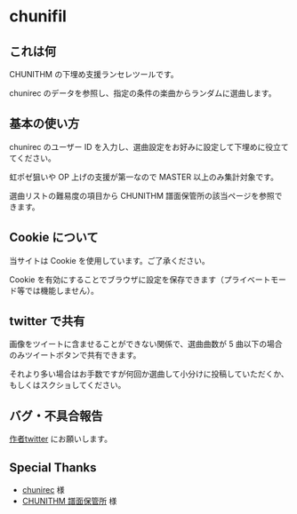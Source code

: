 # chunifil

## これは何
CHUNITHM の下埋め支援ランセレツールです。

chunirec のデータを参照し、指定の条件の楽曲からランダムに選曲します。

## 基本の使い方
chunirec のユーザー ID を入力し、選曲設定をお好みに設定して下埋めに役立ててください。

虹ポゼ狙いや OP 上げの支援が第一なので MASTER 以上のみ集計対象です。

選曲リストの難易度の項目から CHUNITHM 譜面保管所の該当ページを参照できます。

## Cookie について
当サイトは Cookie を使用しています。ご了承ください。

Cookie を有効にすることでブラウザに設定を保存できます（プライベートモード等では機能しません）。

## twitter で共有
画像をツイートに含ませることができない関係で、選曲曲数が 5 曲以下の場合のみツイートボタンで共有できます。

それより多い場合はお手数ですが何回か選曲して小分けに投稿していただくか、もしくはスクショしてください。

## バグ・不具合報告
[作者twitter](https://twitter.com/null_music_n) にお願いします。

## Special Thanks

- [chunirec](https://chunirec.net/) 様
- [CHUNITHM 譜面保管所](https://www.sdvx.in/chunithm.html) 様
